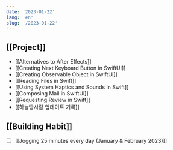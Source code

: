 ```yaml
---
date: '2023-01-22'
lang: 'en'
slug: '/2023-01-22'
---
```


## [[Project]]

- [[Alternatives to After Effects]]
- [[Creating Next Keyboard Button in SwiftUI]]
- [[Creating Observable Object in SwiftUI]]
- [[Reading Files in Swift]]
- [[Using System Haptics and Sounds in Swift]]
- [[Composing Mail in SwiftUI]]
- [[Requesting Review in Swift]]
- [[하늘땅사람 업데이트 기록]]

## [[Building Habit]]

- [ ] [[Jogging 25 minutes every day (January & February 2023)]]
